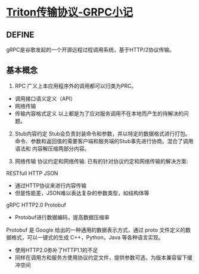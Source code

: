 # [Triton传输协议-GRPC小记](https://zhuanlan.zhihu.com/p/148139089)
## DEFINE
gRPC是谷歌发起的一个开源远程过程调用系统，基于HTTP/2协议传输。

## 基本概念
1. RPC
广义上本应用程序外的调用都可以归类为PRC。
* 调用接口语义定义（API）
* 网络传输
* 传输内容格式定义
以上都是为了应对服务调用不在本地而产生的待解决的问题。

2. Stub内容约定
Stub会负责封装命令和参数，并以特定的数据格式进行打包。命令、参数和返回值的需要客户端和服务端的Stub事先进行协商。混合了调用语法和 内容解压缩两部分内容。

3. 网络传输
协议约定和网络传输.
已有的针对协议约定和网络传输的解决方案:

 RESTfull HTTP JSON
* 通过HTTP协议来进行内容传输
* 但是性能差，JSON难以表达复杂的参数类型，如结构体等

 gRPC HTTP2.0 Protobuf
* Protobuf进行数据编码，提高数据压缩率

Protobuf 是 Google 给出的一种通用的数据表示方式，通过 proto 文件定义的数据格式，可以一键式的生成 C++，Python，Java 等各种语言实现。
* 使用HTTP2.0弥补了HTTP1.1的不足
* 同样在调用方和服务方使用协议约定文件，提供参数可选，为版本兼容留下缓冲空间
